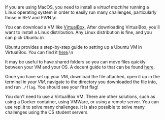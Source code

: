 If you are using MacOS, you need to install a *virtual machine* running a Linux operating system in order to easily run many challenges, particularly those in REV and PWN.\n

You can download a VM like [VirtualBox](https://www.virtualbox.org/). After downloading VirtualBox, you'll want to install a Linux distribution. Any Linux distribution is fine, and you can pick Ubuntu.\n

Ubuntu provides a step-by-step guide to setting up a Ubuntu VM in VirtualBox. You can find it [here](https://ubuntu.com/tutorials/how-to-run-ubuntu-desktop-on-a-virtual-machine-using-virtualbox).\n

It may be useful to have shared folders so you can move files quickly between your VM and your OS. A decent guide to that can be found [here](https://medium.com/macoclock/share-folder-between-macos-and-ubuntu-4ce84fb5c1ad).

Once you have set up your VM, download the file attached, open it up in the terminal *in your VM*, navigate to the directory you downloaded the file into, and run `./flag`. You should see your first flag!
  
You don't need to use a VirtualBox VM. There are other solutions, such as using a Docker container, using VMWare, or using a remote server. You can use repl.it to solve many challenges. It is also possible to solve many challenges using the CS student servers. 